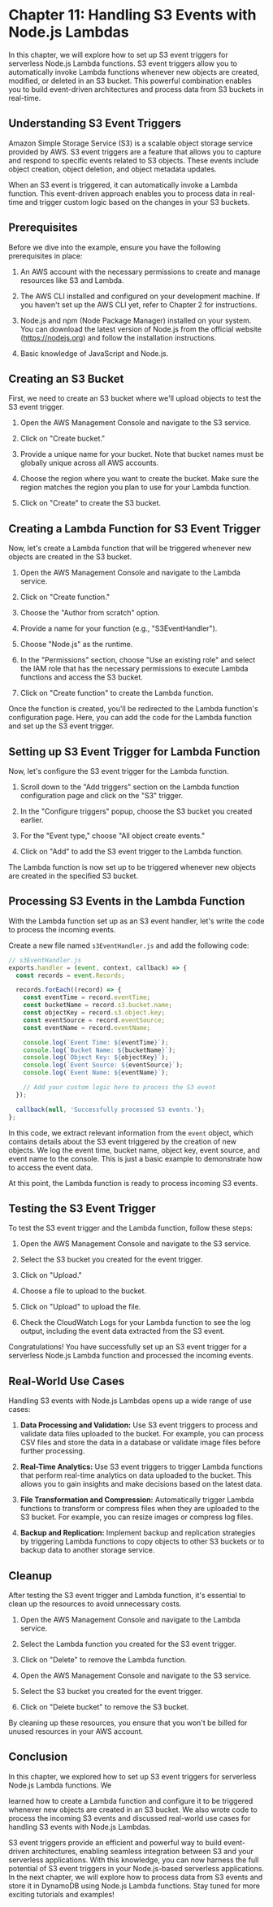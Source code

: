 # Chapter 11: Handling S3 Events with Node.js Lambdas

In this chapter, we will explore how to set up S3 event triggers for serverless Node.js Lambda functions. S3 event triggers allow you to automatically invoke Lambda functions whenever new objects are created, modified, or deleted in an S3 bucket. This powerful combination enables you to build event-driven architectures and process data from S3 buckets in real-time.

## Understanding S3 Event Triggers

Amazon Simple Storage Service (S3) is a scalable object storage service provided by AWS. S3 event triggers are a feature that allows you to capture and respond to specific events related to S3 objects. These events include object creation, object deletion, and object metadata updates.

When an S3 event is triggered, it can automatically invoke a Lambda function. This event-driven approach enables you to process data in real-time and trigger custom logic based on the changes in your S3 buckets.

## Prerequisites

Before we dive into the example, ensure you have the following prerequisites in place:

1. An AWS account with the necessary permissions to create and manage resources like S3 and Lambda.

2. The AWS CLI installed and configured on your development machine. If you haven't set up the AWS CLI yet, refer to Chapter 2 for instructions.

3. Node.js and npm (Node Package Manager) installed on your system. You can download the latest version of Node.js from the official website (https://nodejs.org) and follow the installation instructions.

4. Basic knowledge of JavaScript and Node.js.

## Creating an S3 Bucket

First, we need to create an S3 bucket where we'll upload objects to test the S3 event trigger.

1. Open the AWS Management Console and navigate to the S3 service.

2. Click on "Create bucket."

3. Provide a unique name for your bucket. Note that bucket names must be globally unique across all AWS accounts.

4. Choose the region where you want to create the bucket. Make sure the region matches the region you plan to use for your Lambda function.

5. Click on "Create" to create the S3 bucket.

## Creating a Lambda Function for S3 Event Trigger

Now, let's create a Lambda function that will be triggered whenever new objects are created in the S3 bucket.

1. Open the AWS Management Console and navigate to the Lambda service.

2. Click on "Create function."

3. Choose the "Author from scratch" option.

4. Provide a name for your function (e.g., "S3EventHandler").

5. Choose "Node.js" as the runtime.

6. In the "Permissions" section, choose "Use an existing role" and select the IAM role that has the necessary permissions to execute Lambda functions and access the S3 bucket.

7. Click on "Create function" to create the Lambda function.

Once the function is created, you'll be redirected to the Lambda function's configuration page. Here, you can add the code for the Lambda function and set up the S3 event trigger.

## Setting up S3 Event Trigger for Lambda Function

Now, let's configure the S3 event trigger for the Lambda function.

1. Scroll down to the "Add triggers" section on the Lambda function configuration page and click on the "S3" trigger.

2. In the "Configure triggers" popup, choose the S3 bucket you created earlier.

3. For the "Event type," choose "All object create events."

4. Click on "Add" to add the S3 event trigger to the Lambda function.

The Lambda function is now set up to be triggered whenever new objects are created in the specified S3 bucket.

## Processing S3 Events in the Lambda Function

With the Lambda function set up as an S3 event handler, let's write the code to process the incoming events.

Create a new file named `s3EventHandler.js` and add the following code:

```javascript
// s3EventHandler.js
exports.handler = (event, context, callback) => {
  const records = event.Records;

  records.forEach((record) => {
    const eventTime = record.eventTime;
    const bucketName = record.s3.bucket.name;
    const objectKey = record.s3.object.key;
    const eventSource = record.eventSource;
    const eventName = record.eventName;

    console.log(`Event Time: ${eventTime}`);
    console.log(`Bucket Name: ${bucketName}`);
    console.log(`Object Key: ${objectKey}`);
    console.log(`Event Source: ${eventSource}`);
    console.log(`Event Name: ${eventName}`);

    // Add your custom logic here to process the S3 event
  });

  callback(null, 'Successfully processed S3 events.');
};
```

In this code, we extract relevant information from the `event` object, which contains details about the S3 event triggered by the creation of new objects. We log the event time, bucket name, object key, event source, and event name to the console. This is just a basic example to demonstrate how to access the event data.

At this point, the Lambda function is ready to process incoming S3 events.

## Testing the S3 Event Trigger

To test the S3 event trigger and the Lambda function, follow these steps:

1. Open the AWS Management Console and navigate to the S3 service.

2. Select the S3 bucket you created for the event trigger.

3. Click on "Upload."

4. Choose a file to upload to the bucket.

5. Click on "Upload" to upload the file.

6. Check the CloudWatch Logs for your Lambda function to see the log output, including the event data extracted from the S3 event.

Congratulations! You have successfully set up an S3 event trigger for a serverless Node.js Lambda function and processed the incoming events.

## Real-World Use Cases

Handling S3 events with Node.js Lambdas opens up a wide range of use cases:

1. **Data Processing and Validation:** Use S3 event triggers to process and validate data files uploaded to the bucket. For example, you can process CSV files and store the data in a database or validate image files before further processing.

2. **Real-Time Analytics:** Use S3 event triggers to trigger Lambda functions that perform real-time analytics on data uploaded to the bucket. This allows you to gain insights and make decisions based on the latest data.

3. **File Transformation and Compression:** Automatically trigger Lambda functions to transform or compress files when they are uploaded to the S3 bucket. For example, you can resize images or compress log files.

4. **Backup and Replication:** Implement backup and replication strategies by triggering Lambda functions to copy objects to other S3 buckets or to backup data to another storage service.

## Cleanup

After testing the S3 event trigger and Lambda function, it's essential to clean up the resources to avoid unnecessary costs.

1. Open the AWS Management Console and navigate to the Lambda service.

2. Select the Lambda function you created for the S3 event trigger.

3. Click on "Delete" to remove the Lambda function.

4. Open the AWS Management Console and navigate to the S3 service.

5. Select the S3 bucket you created for the event trigger.

6. Click on "Delete bucket" to remove the S3 bucket.

By cleaning up these resources, you ensure that you won't be billed for unused resources in your AWS account.

## Conclusion

In this chapter, we explored how to set up S3 event triggers for serverless Node.js Lambda functions. We

 learned how to create a Lambda function and configure it to be triggered whenever new objects are created in an S3 bucket. We also wrote code to process the incoming S3 events and discussed real-world use cases for handling S3 events with Node.js Lambdas.

S3 event triggers provide an efficient and powerful way to build event-driven architectures, enabling seamless integration between S3 and your serverless applications. With this knowledge, you can now harness the full potential of S3 event triggers in your Node.js-based serverless applications. In the next chapter, we will explore how to process data from S3 events and store it in DynamoDB using Node.js Lambda functions. Stay tuned for more exciting tutorials and examples!